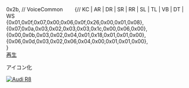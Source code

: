 0x2b,  // VoiceCommon　　
{//  KC | AR | DR | SR | RR | SL | TL | VB | DT | WS   
   {0x01,0x0f,0x07,0x00,0x06,0x0f,0x26,0x00,0x01,0x08},    
   {0x07,0x0a,0x03,0x02,0x03,0x03,0x1c,0x00,0x06,0x00},    
   {0x00,0x0b,0x03,0x02,0x04,0x01,0x18,0x01,0x01,0x00},    
   {0x06,0x0d,0x03,0x02,0x06,0x04,0x00,0x01,0x01,0x00},    
}   
[再生](https://user-images.githubusercontent.com/28349102/104151789-3bde2400-5421-11eb-8979-0d6534a13eae.mp4)




アイコン化


[![Audi R8](https://user-images.githubusercontent.com/28349102/104159772-44d7f100-5433-11eb-8dcd-aa910f0f38a8.JPG)](https://user-images.githubusercontent.com/28349102/104151789-3bde2400-5421-11eb-8979-0d6534a13eae.mp4)